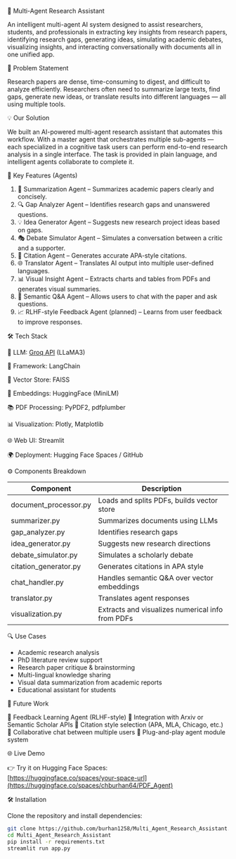 🤖 Multi-Agent Research Assistant

An intelligent multi-agent AI system designed to assist researchers, students, and professionals in extracting key insights from research papers, identifying research gaps, generating ideas, simulating academic debates, visualizing insights, and interacting conversationally with documents all in one unified app.

🚨 Problem Statement

Research papers are dense, time-consuming to digest, and difficult to analyze efficiently. Researchers often need to summarize large texts, find gaps, generate new ideas, or translate results into different languages — all using multiple tools.

💡 Our Solution

We built an AI-powered multi-agent research assistant that automates this workflow. With a master agent that orchestrates multiple sub-agents — each specialized in a cognitive task users can perform end-to-end research analysis in a single interface.
The task is provided in plain language, and intelligent agents collaborate to complete it.

🧠 Key Features (Agents)

1. 📝 Summarization Agent – Summarizes academic papers clearly and concisely.
2. 🔍 Gap Analyzer Agent – Identifies research gaps and unanswered questions.
3. 💡 Idea Generator Agent – Suggests new research project ideas based on gaps.
4. 🎭 Debate Simulator Agent – Simulates a conversation between a critic and a supporter.
5. 📎 Citation Agent – Generates accurate APA-style citations.
6. 🌐 Translator Agent – Translates AI output into multiple user-defined languages.
7. 📊 Visual Insight Agent – Extracts charts and tables from PDFs and generates visual summaries.
8. 💬 Semantic Q&A Agent – Allows users to chat with the paper and ask questions.
9. 📈 RLHF-style Feedback Agent (planned) – Learns from user feedback to improve responses.

🛠 Tech Stack

💬 LLM: [Groq API](https://groq.com/) (LLaMA3)  

🧠 Framework: LangChain

🎯 Vector Store: FAISS

🔎 Embeddings: HuggingFace (MiniLM)

📚 PDF Processing: PyPDF2, pdfplumber

📊 Visualization: Plotly, Matplotlib

🌐 Web UI: Streamlit

🌍 Deployment: Hugging Face Spaces / GitHub


⚙️ Components Breakdown

| Component               | Description                                     |
|------------------------|-------------------------------------------------|
| document_processor.py  | Loads and splits PDFs, builds vector store     |
| summarizer.py          | Summarizes documents using LLMs                 |
| gap_analyzer.py        | Identifies research gaps                        |
| idea_generator.py      | Suggests new research directions                |
| debate_simulator.py    | Simulates a scholarly debate                    |
| citation_generator.py  | Generates citations in APA style                |
| chat_handler.py        | Handles semantic Q&A over vector embeddings     |
| translator.py          | Translates agent responses                      |
| visualization.py       | Extracts and visualizes numerical info from PDFs|

🔍 Use Cases

- Academic research analysis
- PhD literature review support
- Research paper critique & brainstorming
- Multi-lingual knowledge sharing
- Visual data summarization from academic reports
- Educational assistant for students

🚀 Future Work

🧠 Feedback Learning Agent (RLHF-style)
🔗 Integration with Arxiv or Semantic Scholar APIs
🧾 Citation style selection (APA, MLA, Chicago, etc.)
🤝 Collaborative chat between multiple users
🧪 Plug-and-play agent module system

🌐 Live Demo

👉 Try it on Hugging Face Spaces:  
[https://huggingface.co/spaces/your-space-url](https://huggingface.co/spaces/chburhan64/PDF_Agent)

🛠️ Installation

Clone the repository and install dependencies:

```bash
git clone https://github.com/burhan1258/Multi_Agent_Research_Assistant.git
cd Multi_Agent_Research_Assistant
pip install -r requirements.txt
streamlit run app.py
